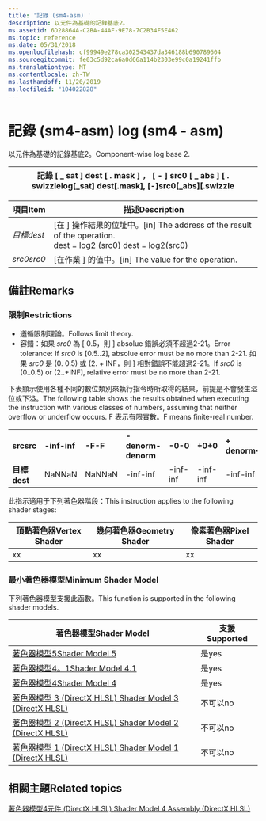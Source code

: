 ```yaml
---
title: '記錄 (sm4-asm) '
description: 以元件為基礎的記錄基底2。
ms.assetid: 6D28864A-C2BA-44AF-9E78-7C2B34F5E462
ms.topic: reference
ms.date: 05/31/2018
ms.openlocfilehash: cf99949e278ca302543437da346188b690789604
ms.sourcegitcommit: fe03c5d92ca6a0d66a114b2303e99c0a19241ffb
ms.translationtype: MT
ms.contentlocale: zh-TW
ms.lasthandoff: 11/20/2019
ms.locfileid: "104022828"
---
```

# <a name="log-sm4---asm"></a><span data-ttu-id="667e3-103">記錄 (sm4-asm) </span><span class="sxs-lookup"><span data-stu-id="667e3-103">log (sm4 - asm)</span></span>

<span data-ttu-id="667e3-104">以元件為基礎的記錄基底2。</span><span class="sxs-lookup"><span data-stu-id="667e3-104">Component-wise log base 2.</span></span>



| <span data-ttu-id="667e3-105">記錄 \[ \_ sat \] dest \[ . mask \] ， \[ - \] src0 \[ \_ abs \] \[ . swizzle</span><span class="sxs-lookup"><span data-stu-id="667e3-105">log\[\_sat\] dest\[.mask\], \[-\]src0\[\_abs\]\[.swizzle</span></span> |
|----------------------------------------------------------|



 



| <span data-ttu-id="667e3-106">項目</span><span class="sxs-lookup"><span data-stu-id="667e3-106">Item</span></span>                                                            | <span data-ttu-id="667e3-107">描述</span><span class="sxs-lookup"><span data-stu-id="667e3-107">Description</span></span>                                                                                |
|-----------------------------------------------------------------|--------------------------------------------------------------------------------------------|
| <span data-ttu-id="667e3-108"><span id="dest"></span><span id="DEST"></span>*目標*</span><span class="sxs-lookup"><span data-stu-id="667e3-108"><span id="dest"></span><span id="DEST"></span>*dest*</span></span><br/> | <span data-ttu-id="667e3-109">\[在 \] 操作結果的位址中。</span><span class="sxs-lookup"><span data-stu-id="667e3-109">\[in\] The address of the result of the operation.</span></span><br/> <span data-ttu-id="667e3-110">dest = log2 (src0) </span><span class="sxs-lookup"><span data-stu-id="667e3-110">dest = log2(src0)</span></span><br/> |
| <span data-ttu-id="667e3-111"><span id="src0"></span><span id="SRC0"></span>*src0*</span><span class="sxs-lookup"><span data-stu-id="667e3-111"><span id="src0"></span><span id="SRC0"></span>*src0*</span></span><br/> | <span data-ttu-id="667e3-112">\[在作業 \] 的值中。</span><span class="sxs-lookup"><span data-stu-id="667e3-112">\[in\] The value for the operation.</span></span><br/>                                             |



 

## <a name="remarks"></a><span data-ttu-id="667e3-113">備註</span><span class="sxs-lookup"><span data-stu-id="667e3-113">Remarks</span></span>

### <a name="restrictions"></a><span data-ttu-id="667e3-114">限制</span><span class="sxs-lookup"><span data-stu-id="667e3-114">Restrictions</span></span>

-   <span data-ttu-id="667e3-115">遵循限制理論。</span><span class="sxs-lookup"><span data-stu-id="667e3-115">Follows limit theory.</span></span>
-   <span data-ttu-id="667e3-116">容錯：如果 *src0* 為 \[ 0.5，則 \] absolue 錯誤必須不超過2-21。</span><span class="sxs-lookup"><span data-stu-id="667e3-116">Error tolerance: If *src0* is \[0.5..2\], absolue error must be no more than 2-21.</span></span> <span data-ttu-id="667e3-117">如果 *src0* 是 (0. 0.5) 或 (2. + INF，則 \] 相對錯誤不能超過2-21。</span><span class="sxs-lookup"><span data-stu-id="667e3-117">If *src0* is (0..0.5) or (2..+INF\], relative error must be no more than 2-21.</span></span>

<span data-ttu-id="667e3-118">下表顯示使用各種不同的數位類別來執行指令時所取得的結果，前提是不會發生溢位或下溢。</span><span class="sxs-lookup"><span data-stu-id="667e3-118">The following table shows the results obtained when executing the instruction with various classes of numbers, assuming that neither overflow or underflow occurs.</span></span> <span data-ttu-id="667e3-119">F 表示有限實數。</span><span class="sxs-lookup"><span data-stu-id="667e3-119">F means finite-real number.</span></span>



|          |          |        |             |        |        |             |        |          |         |
|----------|----------|--------|-------------|--------|--------|-------------|--------|----------|---------|
| <span data-ttu-id="667e3-120">**src**</span><span class="sxs-lookup"><span data-stu-id="667e3-120">**src**</span></span>  | <span data-ttu-id="667e3-121">**-inf**</span><span class="sxs-lookup"><span data-stu-id="667e3-121">**-inf**</span></span> | <span data-ttu-id="667e3-122">**-F**</span><span class="sxs-lookup"><span data-stu-id="667e3-122">**-F**</span></span> | <span data-ttu-id="667e3-123">**-denorm**</span><span class="sxs-lookup"><span data-stu-id="667e3-123">**-denorm**</span></span> | <span data-ttu-id="667e3-124">**-0**</span><span class="sxs-lookup"><span data-stu-id="667e3-124">**-0**</span></span> | <span data-ttu-id="667e3-125">**+0**</span><span class="sxs-lookup"><span data-stu-id="667e3-125">**+0**</span></span> | <span data-ttu-id="667e3-126">**+ denorm**</span><span class="sxs-lookup"><span data-stu-id="667e3-126">**+denorm**</span></span> | <span data-ttu-id="667e3-127">**+ F**</span><span class="sxs-lookup"><span data-stu-id="667e3-127">**+F**</span></span> | <span data-ttu-id="667e3-128">**+ inf**</span><span class="sxs-lookup"><span data-stu-id="667e3-128">**+inf**</span></span> | <span data-ttu-id="667e3-129">**NaN**</span><span class="sxs-lookup"><span data-stu-id="667e3-129">**NaN**</span></span> |
| <span data-ttu-id="667e3-130">**目標**</span><span class="sxs-lookup"><span data-stu-id="667e3-130">**dest**</span></span> | <span data-ttu-id="667e3-131">NaN</span><span class="sxs-lookup"><span data-stu-id="667e3-131">NaN</span></span>      | <span data-ttu-id="667e3-132">NaN</span><span class="sxs-lookup"><span data-stu-id="667e3-132">NaN</span></span>    | <span data-ttu-id="667e3-133">-inf</span><span class="sxs-lookup"><span data-stu-id="667e3-133">-inf</span></span>        | <span data-ttu-id="667e3-134">-inf</span><span class="sxs-lookup"><span data-stu-id="667e3-134">-inf</span></span>   | <span data-ttu-id="667e3-135">-inf</span><span class="sxs-lookup"><span data-stu-id="667e3-135">-inf</span></span>   | <span data-ttu-id="667e3-136">-inf</span><span class="sxs-lookup"><span data-stu-id="667e3-136">-inf</span></span>        | <span data-ttu-id="667e3-137">F</span><span class="sxs-lookup"><span data-stu-id="667e3-137">F</span></span>      | <span data-ttu-id="667e3-138">+inf</span><span class="sxs-lookup"><span data-stu-id="667e3-138">+inf</span></span>     | <span data-ttu-id="667e3-139">NaN</span><span class="sxs-lookup"><span data-stu-id="667e3-139">NaN</span></span>     |



 

<span data-ttu-id="667e3-140">此指示適用于下列著色器階段：</span><span class="sxs-lookup"><span data-stu-id="667e3-140">This instruction applies to the following shader stages:</span></span>



| <span data-ttu-id="667e3-141">頂點著色器</span><span class="sxs-lookup"><span data-stu-id="667e3-141">Vertex Shader</span></span> | <span data-ttu-id="667e3-142">幾何著色器</span><span class="sxs-lookup"><span data-stu-id="667e3-142">Geometry Shader</span></span> | <span data-ttu-id="667e3-143">像素著色器</span><span class="sxs-lookup"><span data-stu-id="667e3-143">Pixel Shader</span></span> |
|---------------|-----------------|--------------|
| <span data-ttu-id="667e3-144">x</span><span class="sxs-lookup"><span data-stu-id="667e3-144">x</span></span>             | <span data-ttu-id="667e3-145">x</span><span class="sxs-lookup"><span data-stu-id="667e3-145">x</span></span>               | <span data-ttu-id="667e3-146">x</span><span class="sxs-lookup"><span data-stu-id="667e3-146">x</span></span>            |



 

### <a name="minimum-shader-model"></a><span data-ttu-id="667e3-147">最小著色器模型</span><span class="sxs-lookup"><span data-stu-id="667e3-147">Minimum Shader Model</span></span>

<span data-ttu-id="667e3-148">下列著色器模型支援此函數。</span><span class="sxs-lookup"><span data-stu-id="667e3-148">This function is supported in the following shader models.</span></span>



| <span data-ttu-id="667e3-149">著色器模型</span><span class="sxs-lookup"><span data-stu-id="667e3-149">Shader Model</span></span>                                              | <span data-ttu-id="667e3-150">支援</span><span class="sxs-lookup"><span data-stu-id="667e3-150">Supported</span></span> |
|-----------------------------------------------------------|-----------|
| [<span data-ttu-id="667e3-151">著色器模型5</span><span class="sxs-lookup"><span data-stu-id="667e3-151">Shader Model 5</span></span>](d3d11-graphics-reference-sm5.md)        | <span data-ttu-id="667e3-152">是</span><span class="sxs-lookup"><span data-stu-id="667e3-152">yes</span></span>       |
| [<span data-ttu-id="667e3-153">著色器模型4。1</span><span class="sxs-lookup"><span data-stu-id="667e3-153">Shader Model 4.1</span></span>](dx-graphics-hlsl-sm4.md)              | <span data-ttu-id="667e3-154">是</span><span class="sxs-lookup"><span data-stu-id="667e3-154">yes</span></span>       |
| [<span data-ttu-id="667e3-155">著色器模型4</span><span class="sxs-lookup"><span data-stu-id="667e3-155">Shader Model 4</span></span>](dx-graphics-hlsl-sm4.md)                | <span data-ttu-id="667e3-156">是</span><span class="sxs-lookup"><span data-stu-id="667e3-156">yes</span></span>       |
| [<span data-ttu-id="667e3-157">著色器模型 3 (DirectX HLSL) </span><span class="sxs-lookup"><span data-stu-id="667e3-157">Shader Model 3 (DirectX HLSL)</span></span>](dx-graphics-hlsl-sm3.md) | <span data-ttu-id="667e3-158">不可以</span><span class="sxs-lookup"><span data-stu-id="667e3-158">no</span></span>        |
| [<span data-ttu-id="667e3-159">著色器模型 2 (DirectX HLSL) </span><span class="sxs-lookup"><span data-stu-id="667e3-159">Shader Model 2 (DirectX HLSL)</span></span>](dx-graphics-hlsl-sm2.md) | <span data-ttu-id="667e3-160">不可以</span><span class="sxs-lookup"><span data-stu-id="667e3-160">no</span></span>        |
| [<span data-ttu-id="667e3-161">著色器模型 1 (DirectX HLSL) </span><span class="sxs-lookup"><span data-stu-id="667e3-161">Shader Model 1 (DirectX HLSL)</span></span>](dx-graphics-hlsl-sm1.md) | <span data-ttu-id="667e3-162">不可以</span><span class="sxs-lookup"><span data-stu-id="667e3-162">no</span></span>        |



 

## <a name="related-topics"></a><span data-ttu-id="667e3-163">相關主題</span><span class="sxs-lookup"><span data-stu-id="667e3-163">Related topics</span></span>

<dl> <dt>

[<span data-ttu-id="667e3-164">著色器模型4元件 (DirectX HLSL) </span><span class="sxs-lookup"><span data-stu-id="667e3-164">Shader Model 4 Assembly (DirectX HLSL)</span></span>](dx-graphics-hlsl-sm4-asm.md)
</dt> </dl>

 

 





